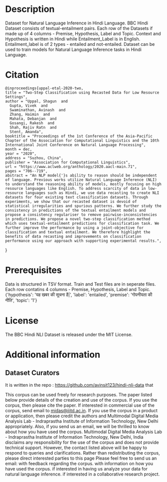 # Description

Dataset for Natural Language Inference in Hindi Language. BBC Hindi Dataset consists of textual-entailment pairs. Each row of the Datasets if made up of 4 columns - Premise, Hypothesis, Label and Topic. Context and Hypothesis is written in Hindi while Entailment_Label is in English. Entailment_label is of 2 types - entailed and not-entailed. Dataset can be used to train models for Natural Language Inference tasks in Hindi Language.

# Citation

    @inproceedings{uppal-etal-2020-two,
    title = "Two-Step Classification using Recasted Data for Low Resource Settings",
    author = "Uppal, Shagun  and
      Gupta, Vivek  and
      Swaminathan, Avinash  and
      Zhang, Haimin  and
      Mahata, Debanjan  and
      Gosangi, Rakesh  and
      Shah, Rajiv Ratn  and
      Stent, Amanda",
    booktitle = "Proceedings of the 1st Conference of the Asia-Pacific Chapter of the Association for Computational Linguistics and the 10th International Joint Conference on Natural Language Processing",
    month = dec,
    year = "2020",
    address = "Suzhou, China",
    publisher = "Association for Computational Linguistics",
    url = "https://www.aclweb.org/anthology/2020.aacl-main.71",
    pages = "706--719",
    abstract = "An NLP model{'}s ability to reason should be independent of language. Previous works utilize Natural Language Inference (NLI) to understand the reasoning ability of models, mostly focusing on high resource languages like English. To address scarcity of data in low-resource languages such as Hindi, we use data recasting to create NLI datasets for four existing text classification datasets. Through experiments, we show that our recasted dataset is devoid of statistical irregularities and spurious patterns. We further study the consistency in predictions of the textual entailment models and propose a consistency regulariser to remove pairwise-inconsistencies in predictions. We propose a novel two-step classification method which uses textual-entailment predictions for classification task. We further improve the performance by using a joint-objective for classification and textual entailment. We therefore highlight the benefits of data recasting and improvements on classification performance using our approach with supporting experimental results.",
}



# Prerequisites

Data is structured in TSV format.
Train and Test files are in seperate files.
Each row contatins 4 columns - Premise, Hypothesis, Label and Topic.
{'hypothesis': 'यह खबर की सूचना है|', 'label': 'entailed', 'premise': 'गोपनीयता की नीति', 'topic': '1'}


# License

The BBC Hindi NLI Dataset is released under the MIT License.

# Additional information

## Dataset Curators
It is written in the repo : https://github.com/avinsit123/hindi-nli-data that

This corpus can be used freely for research purposes.
The paper listed below provide details of the creation and use of the corpus. If you use the corpus, then please cite the paper.
If interested in commercial use of the corpus, send email to midas@iiitd.ac.in.
If you use the corpus in a product or application, then please credit the authors and Multimodal Digital Media Analysis Lab - Indraprastha Institute of Information Technology, New Delhi appropriately. Also, if you send us an email, we will be thrilled to know about how you have used the corpus.
Multimodal Digital Media Analysis Lab - Indraprastha Institute of Information Technology, New Delhi, India disclaims any responsibility for the use of the corpus and does not provide technical support. However, the contact listed above will be happy to respond to queries and clarifications.
Rather than redistributing the corpus, please direct interested parties to this page
Please feel free to send us an email:
with feedback regarding the corpus.
with information on how you have used the corpus.
if interested in having us analyze your data for natural language inference.
if interested in a collaborative research project.
